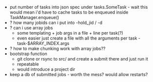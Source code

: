 - put number of tasks into json spec under tasks.SomeTask - wait this would
  mean i'd have to cache tasks to be enqueued inside TaskManager.enqueue()
- ? how many jobids can i put into -hold_jid / -d
- ? can i use array jobs
    - some templating + job args in a file + line per task(?)
    - even easier just create a file with all the arguments per task - task-$ARRAY_INDEX.args
- ? how to make chunking work with array jobs??
- bootstrap function
    - git clone or rsync to src/ and create a submit there and just run it
    - repeatable
    - would introduce a project dir
- keep a db of submitted jobs - worth the mess? would allow restarts?
